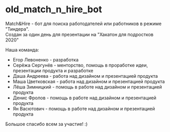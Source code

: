 # old_match_n_hire_bot  
Match&amp;Hire - бот для поиска работодателей или работников в режиме "Тиндера".  
Создан за один день для презентации на "Хакатон для подростков 2020"  

Наша команда:  

- Егор Левоненко - разработка  
- Серёжа Сергунёв - менторство, помощь в проработке идеи, презентации продукта и разработке  
- Даша Андреева - работа над дизайном и презентацией продукта  
- Маша Цветковская - работа над дизайном и презентацией продукта  
- Лёша Зимницкий - помощь в работе над дизайном и презентацией продукта  
- Денис Фролов - помощь в работе над дизайном и презентацией продукта  
- Ян Васютович - помощь в работе над дизайном и презентацией продукта  
  
Большое спасибо всем за участие! :)  
